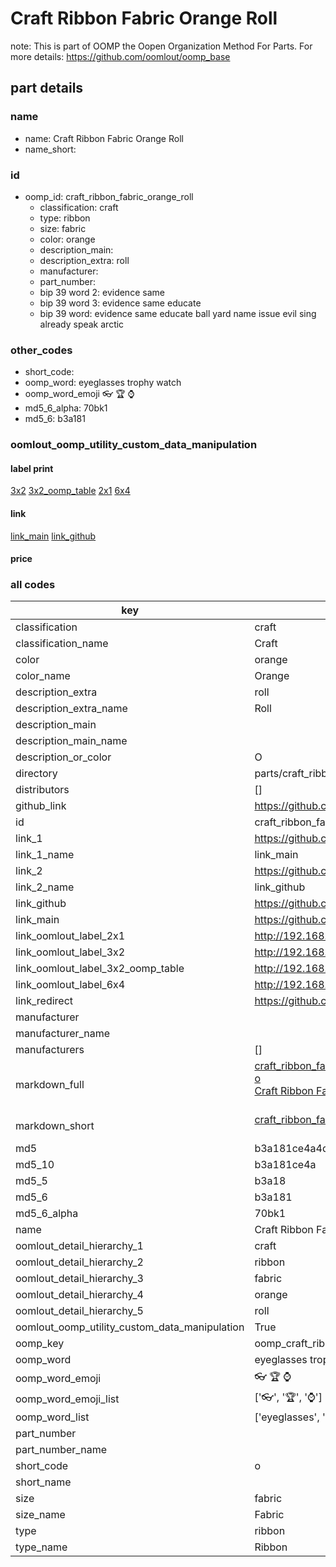 # Craft Ribbon Fabric Orange Roll  

note: This is part of OOMP the Oopen Organization Method For Parts. For more details: https://github.com/oomlout/oomp_base

##  part details
  







### name
* name: Craft Ribbon Fabric Orange Roll
* name_short: 
### id
* oomp_id: craft_ribbon_fabric_orange_roll
  * classification: craft
  * type: ribbon
  * size: fabric
  * color: orange
  * description_main: 
  * description_extra: roll
  * manufacturer: 
  * part_number: 
  * bip 39 word 2: evidence same
  * bip 39 word 3: evidence same educate
  * bip 39 word: evidence same educate ball yard name issue evil sing already speak arctic

### other_codes
* short_code: 
* oomp_word: eyeglasses trophy watch
* oomp_word_emoji :eyeglasses: :trophy: :watch:
* md5_6_alpha: 70bk1
* md5_6: b3a181






### oomlout_oomp_utility_custom_data_manipulation
#### label print
[3x2](http://192.168.1.245:1112/?label=oomp%2070bk1)
[3x2_oomp_table](http://192.168.1.108:1112/?label=oomp%2070bk1)
[2x1](http://192.168.1.242:1112/?label=oomp%2070bk1)
[6x4](http://192.168.1.55:1112/?label=oomp%2070bk1)    

#### link

[link_main](https://github.com/oomlout/oomlout_oomp_version_1_messy/tree/main/parts/craft_ribbon_fabric_orange_roll) [link_github](https://github.com/oomlout/oomlout_oomp_version_1_messy/tree/main/parts/craft_ribbon_fabric_orange_roll)                             

#### price







### all codes 
| key | value |  
| --- | --- |  
| classification | craft |  
| classification_name | Craft |  
| color | orange |  
| color_name | Orange |  
| description_extra | roll |  
| description_extra_name | Roll |  
| description_main |  |  
| description_main_name |  |  
| description_or_color | O  |  
| directory | parts/craft_ribbon_fabric_orange_roll |  
| distributors | [] |  
| github_link | https://github.com/oomlout/oomlout_oomp_part_src/tree/main/parts/craft_ribbon_fabric_orange_roll |  
| id | craft_ribbon_fabric_orange_roll |  
| link_1 | https://github.com/oomlout/oomlout_oomp_version_1_messy/tree/main/parts/craft_ribbon_fabric_orange_roll |  
| link_1_name | link_main |  
| link_2 | https://github.com/oomlout/oomlout_oomp_version_1_messy/tree/main/parts/craft_ribbon_fabric_orange_roll |  
| link_2_name | link_github |  
| link_github | https://github.com/oomlout/oomlout_oomp_version_1_messy/tree/main/parts/craft_ribbon_fabric_orange_roll |  
| link_main | https://github.com/oomlout/oomlout_oomp_version_1_messy/tree/main/parts/craft_ribbon_fabric_orange_roll |  
| link_oomlout_label_2x1 | http://192.168.1.242:1112/?label=oomp%2070bk1 |  
| link_oomlout_label_3x2 | http://192.168.1.245:1112/?label=oomp%2070bk1 |  
| link_oomlout_label_3x2_oomp_table | http://192.168.1.108:1112/?label=oomp%2070bk1 |  
| link_oomlout_label_6x4 | http://192.168.1.55:1112/?label=oomp%2070bk1 |  
| link_redirect | https://github.com/oomlout/oomlout_oomp_version_1_messy/tree/main/parts/craft_ribbon_fabric_orange_roll |  
| manufacturer |  |  
| manufacturer_name |  |  
| manufacturers | [] |  
| markdown_full | [craft_ribbon_fabric_orange_roll](none)<br>[o](none)<br>[Craft Ribbon Fabric Orange Roll](none)<br><br> |  
| markdown_short | [craft_ribbon_fabric_orange_roll](none)<br><br> |  
| md5 | b3a181ce4a4deed64b7f611e8d2fba6e |  
| md5_10 | b3a181ce4a |  
| md5_5 | b3a18 |  
| md5_6 | b3a181 |  
| md5_6_alpha | 70bk1 |  
| name | Craft Ribbon Fabric Orange Roll |  
| oomlout_detail_hierarchy_1 | craft |  
| oomlout_detail_hierarchy_2 | ribbon |  
| oomlout_detail_hierarchy_3 | fabric |  
| oomlout_detail_hierarchy_4 | orange |  
| oomlout_detail_hierarchy_5 | roll |  
| oomlout_oomp_utility_custom_data_manipulation | True |  
| oomp_key | oomp_craft_ribbon_fabric_orange_roll |  
| oomp_word | eyeglasses trophy watch |  
| oomp_word_emoji | :eyeglasses: :trophy: :watch: |  
| oomp_word_emoji_list | [':eyeglasses:', ':trophy:', ':watch:'] |  
| oomp_word_list | ['eyeglasses', 'trophy', 'watch'] |  
| part_number |  |  
| part_number_name |  |  
| short_code | o |  
| short_name |  |  
| size | fabric |  
| size_name | Fabric |  
| type | ribbon |  
| type_name | Ribbon |  
